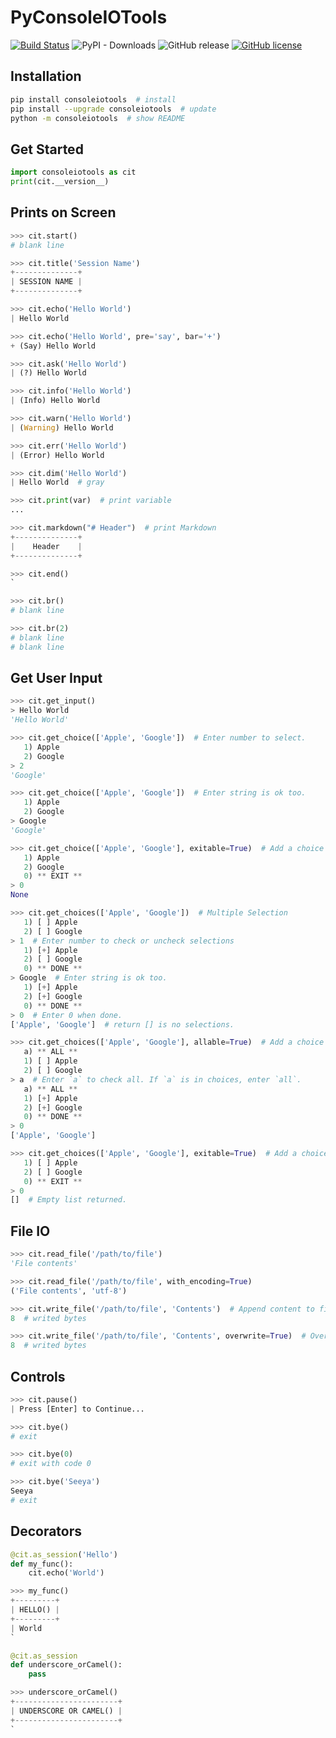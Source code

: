 # PyConsoleIOTools
[![Build Status](https://travis-ci.org/kyan001/PyConsoleIOTools.svg?branch=master)](https://travis-ci.org/kyan001/PyConsoleIOTools)
![PyPI - Downloads](https://img.shields.io/pypi/dm/consoleiotools.svg)
![GitHub release](https://img.shields.io/github/release/kyan001/PyConsoleIOTools.svg)
[![GitHub license](https://img.shields.io/github/license/kyan001/PyConsoleIOTools.svg)](https://github.com/kyan001/PyConsoleIOTools/blob/master/LICENSE)

## Installation

```sh
pip install consoleiotools  # install
pip install --upgrade consoleiotools  # update
python -m consoleiotools  # show README
```

## Get Started

```python
import consoleiotools as cit
print(cit.__version__)
```

## Prints on Screen

```python
>>> cit.start()
# blank line

>>> cit.title('Session Name')
+--------------+
| SESSION NAME |
+--------------+

>>> cit.echo('Hello World')
| Hello World

>>> cit.echo('Hello World', pre='say', bar='+')
+ (Say) Hello World

>>> cit.ask('Hello World')
| (?) Hello World

>>> cit.info('Hello World')
| (Info) Hello World

>>> cit.warn('Hello World')
| (Warning) Hello World

>>> cit.err('Hello World')
| (Error) Hello World

>>> cit.dim('Hello World')
| Hello World  # gray

>>> cit.print(var)  # print variable
...

>>> cit.markdown("# Header")  # print Markdown
+--------------+
|    Header    |
+--------------+

>>> cit.end()
`

>>> cit.br()
# blank line

>>> cit.br(2)
# blank line
# blank line
```

## Get User Input

```python
>>> cit.get_input()
> Hello World
'Hello World'

>>> cit.get_choice(['Apple', 'Google'])  # Enter number to select.
   1) Apple
   2) Google
> 2
'Google'

>>> cit.get_choice(['Apple', 'Google'])  # Enter string is ok too.
   1) Apple
   2) Google
> Google
'Google'

>>> cit.get_choice(['Apple', 'Google'], exitable=True)  # Add a choice of exit in menu.
   1) Apple
   2) Google
   0) ** EXIT **
> 0
None

>>> cit.get_choices(['Apple', 'Google'])  # Multiple Selection
   1) [ ] Apple
   2) [ ] Google
> 1  # Enter number to check or uncheck selections
   1) [+] Apple
   2) [ ] Google
   0) ** DONE **
> Google  # Enter string is ok too.
   1) [+] Apple
   2) [+] Google
   0) ** DONE **
> 0  # Enter 0 when done.
['Apple', 'Google']  # return [] is no selections.

>>> cit.get_choices(['Apple', 'Google'], allable=True)  # Add a choice of select all in menu.
   a) ** ALL **
   1) [ ] Apple
   2) [ ] Google
> a  # Enter `a` to check all. If `a` is in choices, enter `all`.
   a) ** ALL **
   1) [+] Apple
   2) [+] Google
   0) ** DONE **
> 0
['Apple', 'Google']

>>> cit.get_choices(['Apple', 'Google'], exitable=True)  # Add a choice of exit in menu.
   1) [ ] Apple
   2) [ ] Google
   0) ** EXIT **
> 0
[]  # Empty list returned.
```

## File IO

```python
>>> cit.read_file('/path/to/file')
'File contents'

>>> cit.read_file('/path/to/file', with_encoding=True)
('File contents', 'utf-8')

>>> cit.write_file('/path/to/file', 'Contents')  # Append content to file.
8  # writed bytes

>>> cit.write_file('/path/to/file', 'Contents', overwrite=True)  # Overwrite if file exists.
8  # writed bytes
```

## Controls

```python
>>> cit.pause()
| Press [Enter] to Continue...

>>> cit.bye()
# exit

>>> cit.bye(0)
# exit with code 0

>>> cit.bye('Seeya')
Seeya
# exit
```

## Decorators

```python
@cit.as_session('Hello')
def my_func():
    cit.echo('World')

>>> my_func()
+---------+
| HELLO() |
+---------+
| World
`

@cit.as_session
def underscore_orCamel():
    pass

>>> underscore_orCamel()
+-----------------------+
| UNDERSCORE OR CAMEL() |
+-----------------------+
`
```
